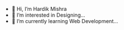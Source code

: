 - 👋 Hi, I’m Hardik Mishra
- 👀 I’m interested in Designing...
- 🌱 I’m currently learning Web Development...

<!---
Hardik18v/Hardik18v is a ✨ special ✨ repository because its `README.md` (this file) appears on your GitHub profile.
You can click the Preview link to take a look at your changes.
--->
